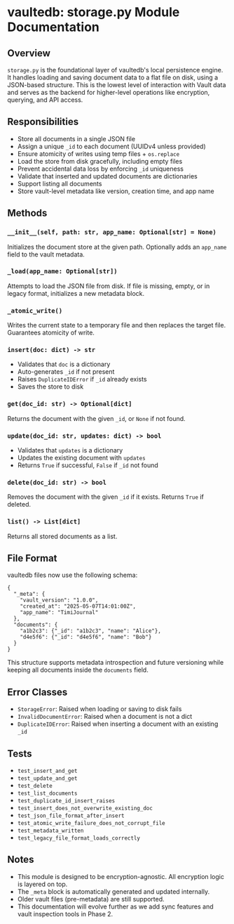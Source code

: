 # vaultedb: storage.py Module Documentation

## Overview
`storage.py` is the foundational layer of vaultedb's local persistence engine. It handles loading and saving document data to a flat file on disk, using a JSON-based structure. This is the lowest level of interaction with Vault data and serves as the backend for higher-level operations like encryption, querying, and API access.

## Responsibilities
* Store all documents in a single JSON file
* Assign a unique `_id` to each document (UUIDv4 unless provided)
* Ensure atomicity of writes using temp files + `os.replace`
* Load the store from disk gracefully, including empty files
* Prevent accidental data loss by enforcing `_id` uniqueness
* Validate that inserted and updated documents are dictionaries
* Support listing all documents
* Store vault-level metadata like version, creation time, and app name

## Methods

### `__init__(self, path: str, app_name: Optional[str] = None)`
Initializes the document store at the given path. Optionally adds an `app_name` field to the vault metadata.

### `_load(app_name: Optional[str])`
Attempts to load the JSON file from disk. If file is missing, empty, or in legacy format, initializes a new metadata block.

### `_atomic_write()`
Writes the current state to a temporary file and then replaces the target file. Guarantees atomicity of write.

### `insert(doc: dict) -> str`
* Validates that `doc` is a dictionary
* Auto-generates `_id` if not present
* Raises `DuplicateIDError` if `_id` already exists
* Saves the store to disk

### `get(doc_id: str) -> Optional[dict]`
Returns the document with the given `_id`, or `None` if not found.

### `update(doc_id: str, updates: dict) -> bool`
* Validates that `updates` is a dictionary
* Updates the existing document with `updates`
* Returns `True` if successful, `False` if `_id` not found

### `delete(doc_id: str) -> bool`
Removes the document with the given `_id` if it exists. Returns `True` if deleted.

### `list() -> List[dict]`
Returns all stored documents as a list.

## File Format
vaultedb files now use the following schema:

```
{
  "_meta": {
    "vault_version": "1.0.0",
    "created_at": "2025-05-07T14:01:00Z",
    "app_name": "TimiJournal"
  },
  "documents": {
    "a1b2c3": {"_id": "a1b2c3", "name": "Alice"},
    "d4e5f6": {"_id": "d4e5f6", "name": "Bob"}
  }
}
```

This structure supports metadata introspection and future versioning while keeping all documents inside the `documents` field.

## Error Classes
* `StorageError`: Raised when loading or saving to disk fails
* `InvalidDocumentError`: Raised when a document is not a dict
* `DuplicateIDError`: Raised when inserting a document with an existing `_id`

## Tests
* `test_insert_and_get`
* `test_update_and_get`
* `test_delete`
* `test_list_documents`
* `test_duplicate_id_insert_raises`
* `test_insert_does_not_overwrite_existing_doc`
* `test_json_file_format_after_insert`
* `test_atomic_write_failure_does_not_corrupt_file`
* `test_metadata_written`
* `test_legacy_file_format_loads_correctly`

## Notes
* This module is designed to be encryption-agnostic. All encryption logic is layered on top.
* The `_meta` block is automatically generated and updated internally.
* Older vault files (pre-metadata) are still supported.
* This documentation will evolve further as we add sync features and vault inspection tools in Phase 2.